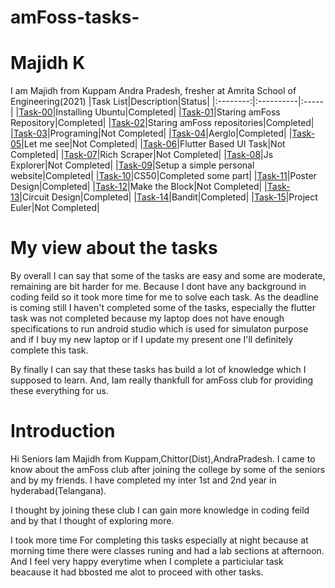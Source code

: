 # amFoss-tasks-
# Majidh K 
I am Majidh from Kuppam Andra Pradesh, fresher at Amrita School of Engineering(2021)
|Task List|Description|Status|
|:--------:|:----------|:-----|
|[Task-00](https://github.com/Majidh4444/amfoss-tasks/tree/main/Task-00)|Installing Ubuntu|Completed|
|[Task-01](https://github.com/Majidh4444/amfoss-tasks/tree/main/Task-01)|Staring amFoss Repository|Completed|
|[Task-02](https://github.com/Majidh4444/amfoss-tasks/tree/main/Task-02)|Staring amFoss repositories|Completed|
|[Task-03](https://github.com/Majidh4444/amfoss-tasks/tree/main/Task-03)|Programing|Not Completed|
|[Task-04](https://github.com/Majidh4444/amfoss-tasks/tree/main/Task-04)|Aerglo|Completed|
|[Task-05](https://github.com/Majidh4444/amfoss-tasks/tree/main/Task-05)|Let me see|Not Completed|
|[Task-06](https://github.com/Majidh4444/amfoss-tasks/tree/main/Task-06)|Flutter Based UI Task|Not Completed|
|[Task-07](https://github.com/Majidh4444/amfoss-tasks/tree/main/Task-07)|Rich Scraper|Not Completed|
|[Task-08](https://github.com/Majidh4444/amfoss-tasks/tree/main/Task-08)|Js Explorer|Not Completed|
|[Task-09](https://github.com/Majidh4444/amfoss-tasks/tree/main/Task-09)|Setup a simple personal website|Completed|
|[Task-10](https://github.com/Majidh4444/amfoss-tasks/tree/main/Task-10)|CS50|Completed some part|
|[Task-11](https://github.com/Majidh4444/amfoss-tasks/tree/main/Task-11)|Poster Design|Completed|
|[Task-12](https://github.com/Majidh4444/amfoss-tasks/tree/main/Task-12)|Make the Block|Not Completed|
|[Task-13](https://github.com/Majidh4444/amfoss-tasks/tree/main/Task-13)|Circuit Design|Completed|
|[Task-14](https://github.com/Majidh4444/amfoss-tasks/tree/main/task-14)|Bandit|Completed|
|[Task-15](https://github.com/Majidh4444/amfoss-tasks/tree/main/Task-15)|Project Euler|Not Completed|

# My view about the tasks
By overall I can say that some of the tasks are easy and some are moderate, remaining are bit harder for me. Because I dont have any background in coding feild so it took more time for me to solve each task. As the deadline is coming still I haven't completed some of the tasks, especially the flutter task was not completed because my laptop does not have enough specifications to run android studio which is used for simulaton purpose and if I buy my new laptop or if I update my present one I'll definitely complete this task. 

By finally I can say that these tasks has build a lot of knowledge which I supposed to learn. And, Iam really thankfull for amFoss club for providing these everything for us. 

# Introduction

Hi Seniors Iam Majidh from Kuppam,Chittor(Dist),AndraPradesh. I came to know about the amFoss club after joining the college by some of the seniors and by my friends. I have completed my inter 1st and 2nd year in hyderabad(Telangana). 

I thought by joining these club I can gain more knowledge in coding feild and by that I thought of exploring more.

I took more time For completing this tasks especially at night because at morning time there were classes runing and had a lab sections at afternoon. And I feel very happy everytime when I complete a particiular task beacause it had bbosted me alot to proceed with other tasks.